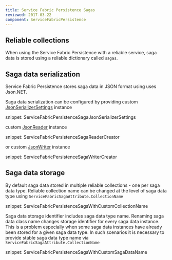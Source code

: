 ```yaml
---
title: Service Fabric Persistence Sagas
reviewed: 2017-03-22
component: ServiceFabricPersistence
---
```


## Reliable collections

When using the Service Fabric Persistence with a reliable service, saga data is stored using a reliable dictionary called `sagas`.  

## Saga data serialization

Service Fabric Persistence stores saga data in JSON format using uses Json.NET. 

Saga data serialization can be configured by providing custom [JsonSerializerSettings](http://www.newtonsoft.com/json/help/html/T_Newtonsoft_Json_JsonSerializerSettings.htm) instance 

snippet: ServiceFabricPersistenceSagaJsonSerializerSettings

custom [JsonReader](http://www.newtonsoft.com/json/help/html/T_Newtonsoft_Json_JsonReader.htm) instance

snippet: ServiceFabricPersistenceSagaReaderCreator

or custom [JsonWriter](http://www.newtonsoft.com/json/help/html/T_Newtonsoft_Json_JsonWriter.htm) instance

snippet: ServiceFabricPersistenceSagaWriterCreator

## Saga data storage 

By default saga data stored in multiple reliable collections - one per saga data type. Reliable collection name can be changed at the level of saga data type using `ServiceFabricSagaAttribute.CollectionName`

snippet: ServiceFabricPersistenceSagaWithCustomCollectionName

Saga data storage identifier includes saga data type name. Renaming saga data class name changes storage identifier for every saga data instance. This is a problem especially when some saga data instances have already been stored for a given saga data type. In such scenarios it is necessary to provide stable saga data type name via `ServiceFabricSagaAttribute.CollectionName`

snippet: ServiceFabricPersistenceSagaWithCustomSagaDataName
